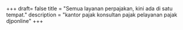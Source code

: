 +++
draft= false
title = "Semua layanan perpajakan, kini ada di satu tempat."
description = "kantor pajak konsultan pajak pelayanan pajak djponline"
+++